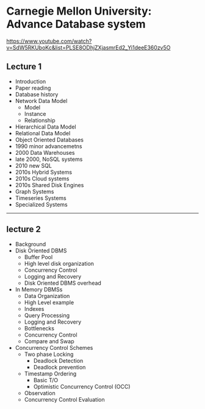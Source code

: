 # Carnegie Mellon University: Advance Database system

https://www.youtube.com/watch?v=SdW5RKUboKc&list=PLSE8ODhjZXjasmrEd2_Yi1deeE360zv5O


## Lecture 1
- Introduction
- Paper reading
- Database history
- Network Data Model
  - Model
  - Instance
  - Relationship
- Hierarchical Data Model
- Relational Data Model
- Object Oriented Databases
- 1990 minor advancemetns
- 2000 Data Warehouses
- late 2000, NoSQL systems
- 2010 new SQL
- 2010s Hybrid Systems
- 2010s Cloud systems
- 2010s Shared Disk Engines
- Graph Systems
- Timeseries Systems
- Specialized Systems
---

## lecture 2
- Background
- Disk Oriented DBMS
  - Buffer Pool
  - High level disk organization
  - Concurrency Control
  - Logging and Recovery
  - Disk Oriented DBMS overhead
- In Memory DBMSs
  - Data Organization
  - High Level example
  - Indexes
  - Query Processing
  - Logging and Recovery
  - Bottlenecks
  - Concurrency Control
  - Compare and Swap
- Concurrency Control Schemes
  - Two phase Locking
    - Deadlock Detection
    - Deadlock prevention
  - Timestamp Ordering
    - Basic T/O
    - Optimistic Concurrency Control (OCC)
  - Observation
  - Concurrency Control Evaluation
